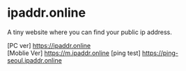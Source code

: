 # ipaddr.online

A tiny website where you can find your public ip address.

[PC ver] https://ipaddr.online <br>
[Moblie Ver] https://m.ipaddr.online
[ping test] https://ping-seoul.ipaddr.online
